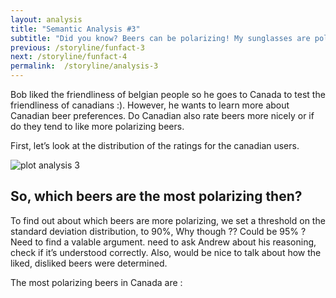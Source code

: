 ```yaml
---
layout: analysis
title: "Semantic Analysis #3"
subtitle: "Did you know? Beers can be polarizing! My sunglasses are polarized. Does it mean beer = sunglasses?"
previous: /storyline/funfact-3
next: /storyline/funfact-4
permalink:  /storyline/analysis-3
---
```


Bob liked the friendliness of belgian people so he goes to Canada to test the friendliness of canadians :). However, he wants to learn more about Canadian beer preferences. Do Canadian also rate beers  more nicely or if do they tend to like more polarizing beers. 

First, let’s look at the distribution of the ratings for the canadian users.

<img title="a title" alt="plot analysis 3" src="/assets/figures/plot_analysis3.png">

## So, which beers are the most polarizing then?

To find out about which beers are more polarizing, we set a threshold on the standard deviation distribution, to 90%, Why though ?? Could be 95% ? Need to find a valable argument.  need to ask Andrew about his reasoning, check if it’s understood correctly. Also, would be nice to talk about how the liked, disliked beers were determined. 

The most polarizing beers in Canada are :